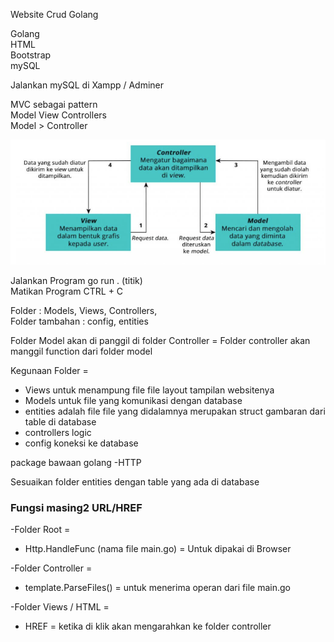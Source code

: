 Website Crud Golang

Golang<br>
HTML<br>
Bootstrap<br>
mySQL<br>

Jalankan mySQL di Xampp / Adminer <br>

MVC sebagai pattern<br>
Model View Controllers<br>
Model > Controller

![mvc](/mvc.png)

Jalankan Program go run . (titik)<br>
Matikan Program CTRL + C

Folder  : Models, Views, Controllers, <br>
Folder tambahan : config, entities

Folder Model akan di panggil di folder Controller = Folder controller akan manggil function dari folder model

Kegunaan Folder = 
   - Views untuk menampung file file layout tampilan websitenya
   - Models untuk file yang komunikasi dengan database
   - entities adalah file file yang didalamnya merupakan struct gambaran dari table di database
   - controllers logic
   - config koneksi ke database 


package bawaan golang 
   -HTTP 
<br>

Sesuaikan folder entities dengan table yang ada di database


  ###  Fungsi masing2 URL/HREF 


-Folder Root = 
   -  Http.HandleFunc  (nama file main.go)
         = Untuk dipakai di Browser

-Folder Controller = 
   - template.ParseFiles()
         = untuk menerima operan dari file main.go 

-Folder Views / HTML = 
   - HREF
         = ketika di klik akan mengarahkan ke folder controller



